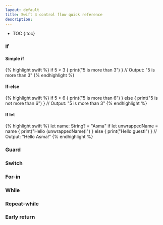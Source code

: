 ```yaml
---
layout: default
title: Swift 4 control flow quick reference
description: 
---
```


* TOC
{:toc}

### If

#### Simple if

{% highlight swift %}
if 5 > 3 {
  print("5 is more than 3")
}
// Output: "5 is more than 3"
{% endhighlight %}

#### If-else

{% highlight swift %}
if 5 > 6 {
  print("5 is more than 6")
} else {
  print("5 is not more than 6")
}
// Output: "5 is more than 3"
{% endhighlight %}

#### If let

{% highlight swift %}
let name: String? = "Asma"
if let unwrappedName = name {
  print("Hello \(unwrappedName)!")
} else {
  print("Hello guest!")
}
// Output: "Hello Asma!"
{% endhighlight %}

### Guard



### Switch

### For-in

### While

### Repeat-while

### Early return